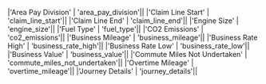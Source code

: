 


|'Area Pay Division' | 'area_pay_division'||
|'Claim Line Start' | 'claim_line_start'||
|'Claim Line End' | 'claim_line_end'||
|'Engine Size' | 'engine_size'||
|'Fuel Type' | 'fuel_type'||
|'CO2 Emissions' | 'co2_emissions'||
|'Business Mileage' | 'business_mileage'||
|'Business Rate High' | 'business_rate_high'||
|'Business Rate Low' | 'business_rate_low'||
|'Business Value' | 'business_value'||
|'Commute Miles Not Undertaken' | 'commute_miles_not_undertaken'||
|'Overtime Mileage' | 'overtime_mileage'||
|'Journey Details' | 'journey_details'||



